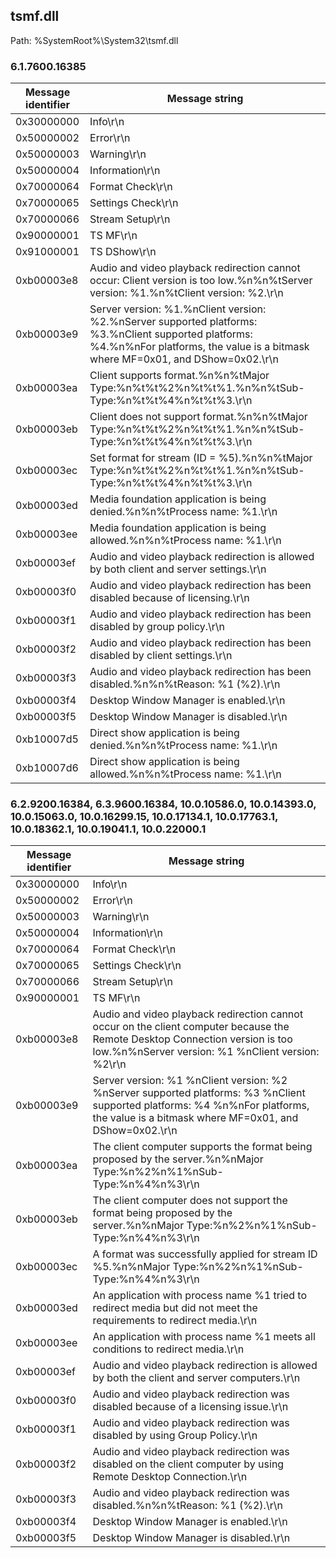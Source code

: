 ## tsmf.dll

Path: %SystemRoot%\System32\tsmf.dll

### 6.1.7600.16385

Message identifier | Message string
--- | ---
0x30000000 | Info\r\n
0x50000002 | Error\r\n
0x50000003 | Warning\r\n
0x50000004 | Information\r\n
0x70000064 | Format Check\r\n
0x70000065 | Settings Check\r\n
0x70000066 | Stream Setup\r\n
0x90000001 | TS MF\r\n
0x91000001 | TS DShow\r\n
0xb00003e8 | Audio and video playback redirection cannot occur: Client version is too low.%n%n%tServer version: %1.%n%tClient version: %2.\r\n
0xb00003e9 | Server version: %1.%nClient version: %2.%nServer supported platforms: %3.%nClient supported platforms: %4.%n%nFor platforms, the value is a bitmask where MF=0x01, and DShow=0x02.\r\n
0xb00003ea | Client supports format.%n%n%tMajor Type:%n%t%t%2%n%t%t%1.%n%n%tSub-Type:%n%t%t%4%n%t%t%3.\r\n
0xb00003eb | Client does not support format.%n%n%tMajor Type:%n%t%t%2%n%t%t%1.%n%n%tSub-Type:%n%t%t%4%n%t%t%3.\r\n
0xb00003ec | Set format for stream (ID = %5).%n%n%tMajor Type:%n%t%t%2%n%t%t%1.%n%n%tSub-Type:%n%t%t%4%n%t%t%3.\r\n
0xb00003ed | Media foundation application is being denied.%n%n%tProcess name: %1.\r\n
0xb00003ee | Media foundation application is being allowed.%n%n%tProcess name: %1.\r\n
0xb00003ef | Audio and video playback redirection is allowed by both client and server settings.\r\n
0xb00003f0 | Audio and video playback redirection has been disabled because of licensing.\r\n
0xb00003f1 | Audio and video playback redirection has been disabled by group policy.\r\n
0xb00003f2 | Audio and video playback redirection has been disabled by client settings.\r\n
0xb00003f3 | Audio and video playback redirection has been disabled.%n%n%tReason: %1 (%2).\r\n
0xb00003f4 | Desktop Window Manager is enabled.\r\n
0xb00003f5 | Desktop Window Manager is disabled.\r\n
0xb10007d5 | Direct show application is being denied.%n%n%tProcess name: %1.\r\n
0xb10007d6 | Direct show application is being allowed.%n%n%tProcess name: %1.\r\n

### 6.2.9200.16384, 6.3.9600.16384, 10.0.10586.0, 10.0.14393.0, 10.0.15063.0, 10.0.16299.15, 10.0.17134.1, 10.0.17763.1, 10.0.18362.1, 10.0.19041.1, 10.0.22000.1

Message identifier | Message string
--- | ---
0x30000000 | Info\r\n
0x50000002 | Error\r\n
0x50000003 | Warning\r\n
0x50000004 | Information\r\n
0x70000064 | Format Check\r\n
0x70000065 | Settings Check\r\n
0x70000066 | Stream Setup\r\n
0x90000001 | TS MF\r\n
0xb00003e8 | Audio and video playback redirection cannot occur on the client computer because the Remote Desktop Connection version is too low.%n%nServer version: %1 %nClient version: %2\r\n
0xb00003e9 | Server version: %1 %nClient version: %2 %nServer supported platforms: %3 %nClient supported platforms: %4 %n%nFor platforms, the value is a bitmask where MF=0x01, and DShow=0x02.\r\n
0xb00003ea | The client computer supports the format being proposed by the server.%n%nMajor Type:%n%2%n%1%nSub-Type:%n%4%n%3\r\n
0xb00003eb | The client computer does not support the format being proposed by the server.%n%nMajor Type:%n%2%n%1%nSub-Type:%n%4%n%3\r\n
0xb00003ec | A format was successfully applied for stream ID %5.%n%nMajor Type:%n%2%n%1%nSub-Type:%n%4%n%3\r\n
0xb00003ed | An application with process name %1 tried to redirect media but did not meet the requirements to redirect media.\r\n
0xb00003ee | An application with process name %1 meets all conditions to redirect media.\r\n
0xb00003ef | Audio and video playback redirection is allowed by both the client and server computers.\r\n
0xb00003f0 | Audio and video playback redirection was disabled because of a licensing issue.\r\n
0xb00003f1 | Audio and video playback redirection was disabled by using Group Policy.\r\n
0xb00003f2 | Audio and video playback redirection was disabled on the client computer by using Remote Desktop Connection.\r\n
0xb00003f3 | Audio and video playback redirection was disabled.%n%n%tReason: %1 (%2).\r\n
0xb00003f4 | Desktop Window Manager is enabled.\r\n
0xb00003f5 | Desktop Window Manager is disabled.\r\n
